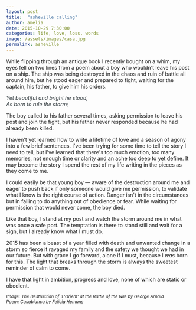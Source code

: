 ```yaml
---
layout: post
title:  "asheville calling"
author: amelia
date: 2015-10-29 7:30:00
categories: life, love, loss, words
image: /assets/images/casa.jpg
permalink: asheville
---
```


While flipping through an antique book I recently bought on a whim, my eyes fell on two lines from a poem about a boy who wouldn't leave his post on a ship. The ship was being destroyed in the chaos and ruin of battle all around him, but he stood eager and prepared to fight, waiting for the captain, his father, to give him his orders. 

<font color="2C3539">*Yet beautiful and bright he stood,<br/>
As born to rule the storm;*</font>

The boy called to his father several times, asking permission to leave his post and join the fight, but his father never responded because he had already been killed. 

I haven't yet learned how to write a lifetime of love and a season of agony into a few brief sentences. I've been trying for some time to tell the story I need to tell, but I've learned that there's too much emotion, too many memories, not enough time or clarity and an ache too deep to yet define. It may become the story I spend the rest of my life writing in the pieces as they come to me.

I could easily be that young boy — aware of the destruction around me and eager to push back if only someone would give me permission, to validate what I know is the right course of action. Danger isn't in the circumstances but in failing to do anything out of obedience or fear. While waiting for permission that would never come, the boy died. 

Like that boy, I stand at my post and watch the storm around me in what was once a safe port. The temptation is there to stand still and wait for a sign, but I already know what I must do. 

2015 has been a beast of a year filled with death and unwanted change in a storm so fierce it ravaged my family and the safety we thought we had in our future. But with grace I go forward, alone if I must, because I *was* born for this. The light that breaks through the storm is always the sweetest reminder of calm to come.

I have that light in ambition, progress and love, none of which are static or obedient.

<small>*Image: The Destruction of 'L'Orient' at the Battle of the Nile by George Arnald*</small><br/>
<small>*Poem: Casabianca by Felicia Hemans*</small>
